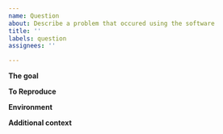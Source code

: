 ```yaml
---
name: Question
about: Describe a problem that occured using the software
title: ''
labels: question
assignees: ''

---
```


<!-- A clear and concise description of the problem you face. -->

**The goal**
<!-- A clear and concise description what you were trying to accomplish. -->

**To Reproduce**
<!--
The steps needed to get to where you are.
This can contain short code examples or a link to your repository.
-->

**Environment**
<!--
Share information about the system you are using.
This should at least contain:
* Version of the software
* The peer dependencies and frameworks the software is used with
If applicable this should also contain:
* Device and operating system
* Plugins and configurations

Be careful to not share any sensitive informations like passwords or tokens, but share as much information as possible.
Especially if you are not sure where your problem stems from.
-->

**Additional context**
<!-- Screenshots and any additional information -->
